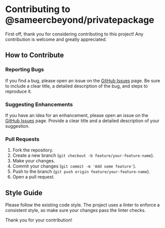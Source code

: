 # Contributing to @sameercbeyond/privatepackage

First off, thank you for considering contributing to this project! Any contribution is welcome and greatly appreciated.

## How to Contribute

### Reporting Bugs

If you find a bug, please open an issue on the [GitHub Issues](https://github.com/sameercbeyond/privatepackage/issues) page. Be sure to include a clear title, a detailed description of the bug, and steps to reproduce it.

### Suggesting Enhancements

If you have an idea for an enhancement, please open an issue on the [GitHub Issues](https://github.com/sameercbeyond/privatepackage/issues) page. Provide a clear title and a detailed description of your suggestion.

### Pull Requests

1.  Fork the repository.
2.  Create a new branch (`git checkout -b feature/your-feature-name`).
3.  Make your changes.
4.  Commit your changes (`git commit -m 'Add some feature'`).
5.  Push to the branch (`git push origin feature/your-feature-name`).
6.  Open a pull request.

## Style Guide

Please follow the existing code style. The project uses a linter to enforce a consistent style, so make sure your changes pass the linter checks.

Thank you for your contribution!
